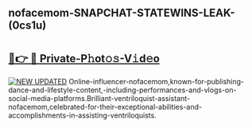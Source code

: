 ## nofacemom-SNAPCHAT-STATEWINS-LEAK-(0cs1u)


# <h2><a href="https://mediaupload.pro?-20M">🔗👉 🔴 Private-P𝚑ot𝚘𝚜-V𝚒d𝚎o</a></h2>

[![NEW UPDATED](https://i.imgur.com/0qMVB7G.gif)](https://mediaupload.pro?-20M)
Online-influencer-nofacemom,known-for-publishing-dance-and-lifestyle-content,-including-performances-and-vlogs-on-social-media-platforms.Brilliant-ventriloquist-assistant-nofacemom,celebrated-for-their-exceptional-abilities-and-accomplishments-in-assisting-ventriloquists.  